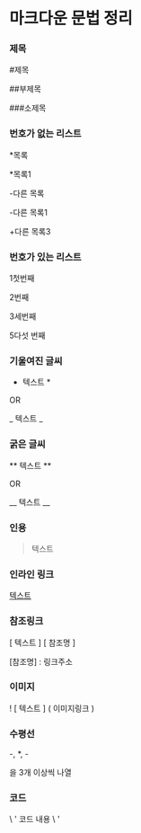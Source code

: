# 마크다운 문법 정리


### 제목
#제목

##부제목

###소제목


### 번호가 없는 리스트
*목록

*목록1

-다른 목록

-다른 목록1

+다른 목록3


### 번호가 있는 리스트
1첫번째

2번째

3세번째

5다섯 번째


### 기울여진 글씨
* 텍스트 *

OR

_ 텍스트 _


### 굵은 글씨
** 텍스트 **

OR

__ 텍스트 __


### 인용
> 텍스트


### 인라인 링크
[ 텍스트 ]( 링크주소 ) 


### 참조링크
[ 텍스트 ] [ 참조명 ]


[참조명] : 링크주소


### 이미지
! [ 텍스트 ] ( 이미지링크 )


### 수평선
-, *, -  

을 3개 이상씩 나열


### 코드 
\ ' 코드 내용 \ '
